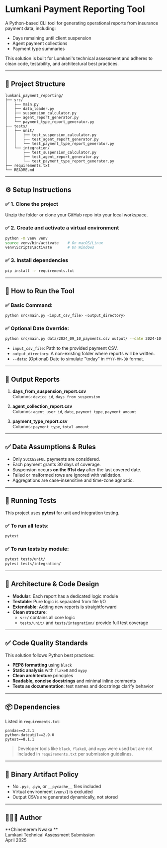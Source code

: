 # Lumkani Payment Reporting Tool

A Python-based CLI tool for generating operational reports from insurance payment data, including:

- Days remaining until client suspension
- Agent payment collections
- Payment type summaries

This solution is built for Lumkani's technical assessment and adheres to clean code, testability, and architectural best practices.

---

## 📁 Project Structure

```
lumkani_payment_reporting/
├── src/
│   ├── main.py
│   ├── data_loader.py
│   ├── suspension_calculator.py
│   ├── agent_report_generator.py
│   └── payment_type_report_generator.py
├── tests/
│   ├── unit/
│   │   ├── test_suspension_calculator.py
│   │   ├── test_agent_report_generator.py
│   │   └── test_payment_type_report_generator.py
│   └── integration/
│       ├── test_suspension_calculator.py
│       ├── test_agent_report_generator.py
│       └── test_payment_type_report_generator.py
├── requirements.txt
└── README.md
```

---

## ⚙️ Setup Instructions

### ✅ 1. Clone  the project

Unzip the folder or clone your GitHub repo into your local workspace.

### ✅ 2. Create and activate a virtual environment

```bash
python -m venv venv
source venv/bin/activate    # On macOS/Linux
venv\Scripts\activate       # On Windows
```

### ✅ 3. Install dependencies

```bash
pip install -r requirements.txt
```

---

## 🚀 How to Run the Tool

### ✅ Basic Command:

```bash
python src/main.py <input_csv_file> <output_directory>
```

### ✅ Optional Date Override:

```bash
python src/main.py data/2024_09_10_payments.csv output/ --date 2024-10-01
```

- `input_csv_file`: Path to the provided payment CSV.
- `output_directory`: A non-existing folder where reports will be written.
- `--date`: (Optional) Date to simulate "today" in `YYYY-MM-DD` format.

---

## 📝 Output Reports

1. **days_from_suspension_report.csv**  
   Columns: `device_id`, `days_from_suspension`

2. **agent_collection_report.csv**  
   Columns: `agent_user_id`, `date`, `payment_type`, `payment_amount`

3. **payment_type_report.csv**  
   Columns: `payment_type`, `total_amount`

---

## ✅ Data Assumptions & Rules

- Only `SUCCESSFUL` payments are considered.
- Each payment grants 30 days of coverage.
- Suspension occurs **on the 91st day** after the last covered date.
- Failed or malformed rows are ignored with validation.
- Aggregations are case-insensitive and time-zone agnostic.

---

## 🧪 Running Tests

This project uses **pytest** for unit and integration testing.

### ✅ To run all tests:

```bash
pytest
```

### ✅ To run tests by module:

```bash
pytest tests/unit/
pytest tests/integration/
```

---

## 🧱 Architecture & Code Design

- **Modular**: Each report has a dedicated logic module
- **Testable**: Pure logic is separated from file I/O
- **Extendable**: Adding new reports is straightforward
- **Clean structure**:
  - `src/` contains all core logic
  - `tests/unit/` and `tests/integration/` provide full test coverage

---

## ✅ Code Quality Standards

This solution follows Python best practices:

- **PEP8 formatting** using `black`
- **Static analysis** with `flake8` and `mypy`
- **Clean architecture** principles
- **Readable, concise docstrings** and minimal inline comments
- **Tests as documentation**: test names and docstrings clarify behavior

---

## 📦 Dependencies

Listed in `requirements.txt`:

```
pandas==2.2.1
python-dateutil==2.9.0
pytest==8.1.1
```

> Developer tools like `black`, `flake8`, and `mypy` were used but are not included in `requirements.txt` per submission guidelines.

---

## 🔐 Binary Artifact Policy

- No `.pyc`, `.pyo`, or `__pycache__` files included
- Virtual environment (`venv/`) is excluded
- Output CSVs are generated dynamically, not stored

---

## 👨🏾‍💻 Author

**Chinemerem Nwaka **  
Lumkani Technical Assessment Submission  
April 2025
